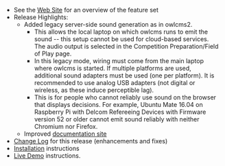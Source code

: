 - See the [Web Site](https://jflamy.github.io/owlcms4/#!index.md#Features) for an overview of the feature set
- Release Highlights:
  - Added legacy server-side sound generation as in owlcms2.  
    - This allows the local laptop on which owlcms runs to emit the sound -- this setup cannot be used for cloud-based services. The audio output is selected in the Competition Preparation/Field of Play page.
    - In this legacy mode, wiring must come from the main laptop where owlcms is started. If multiple platforms are used, additional sound adapters must be used (one per platform).  It is recommended to use analog USB adapters (not digital or wireless, as these induce perceptible lag).
    - This is for people who cannot reliably use sound on the browser that displays decisions. For example, Ubuntu Mate 16.04 on Raspberry Pi with Delcom Refereeing Devices with Firmware version 52 or older cannot emit sound reliably with neither Chromium nor Firefox.
  - Improved [documentation site](https://jflamy.github.io/owlcms4/#!index.md)
- [Change Log](https://github.com/jflamy/owlcms4/milestone/25?closed=1) for this release (enhancements and fixes)
- [Installation](https://jflamy.github.io/owlcms4/#!index.md#Installation) instructions
- [Live Demo](https://jflamy.github.io/owlcms4/#!index.md#Demo) instructions.